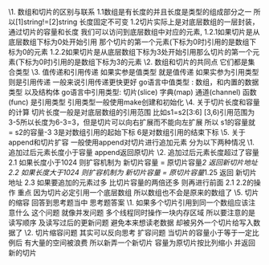 \1. 数组和切片的区别与联系
 1.1数组是有长度的并且长度是类型的组成部分之一 所以[1]string!=[2]string 长度固定不可变
 1.2切片实际上是对底层数组的一层封装，通过切片的容量和长度 我们可以访问到底层数组中对应的元素,
 1.2.1如果切片是从底层数组下标为0处开始引用 那个切片的第一个元素(下标为0时)引用的是数组下标为0的元素
 1.2.2如果切片是从底层数组下标为3处开始引用那么切片的第一个元素(下标为0时)引用的是数组下标为3的元素
\2. 数组和切片的共同点
  它们都是集合类型
\3. 值传递和引用传递
  如果实参是值类型 就是值传递 如果实参为引用类型则是引用传递 一般来说引用传递更快更好
  go语言中值类型 : 数组，和内置的数据类型 以及结构体
  go语言中引用类型: 切片(slice) 字典(map) 通道(channel) 函数(func) 是引用类型 引用类型一般使用make创建和初始化
\4. 关于切片长度和容量的计算
  切片长度一般是对底层数组的引用范围 比如s1=s2[3:6] [3,6)引用范围为3-5所以长度为6-3=3，但是切片可以向右扩展而不能向左扩展 所以 s1的容量就 = s2的容量-3 3是对数组引用的起始下标 6是对数组引用的结束下标
\5. 关于append和切片扩容
一般使用append对切片进行追加元素 分为以下两种情况
\1. 追加过后元素长度小于容量
  append返回原切片
\2. 追加过后元素长度超过了容量
  2.1 如果长度小于1024
    则扩容机制为 新切片容量 = 原切片容量*2
    返回新切片地址
  2.2 如果长度大于1024
    则扩容机制为 新切片容量 = 原切片容量*1.25
    返回 新切片地址
  2.3 如果要追加的元素过多 比切片容量的两倍还多
     则再进行前面 2.1 2.2的操作
  重点 因为切片必定引用一个底层数组 所以数组也不会是原来的数组了
\5. 切片的缩容
  回答到思考题当中
思考题答案
\1. 如果多个切片引用到同一个数组应该注意什么
  这个问题 就像并发问题 多个线程同时操作一块内存区域 所以要注意的是 读写顺序 及读写过后的更新问题 避免本来想读老数据 却被另外一个切片给写入数据了
\2. 切片缩容问题
  其实可以反向思考 扩容问题
  当切片的容量小于等于一定比例后 有大量的空间被浪费 所以新弄一个新切片 容量为原切片按比列缩小
  并返回新的切片